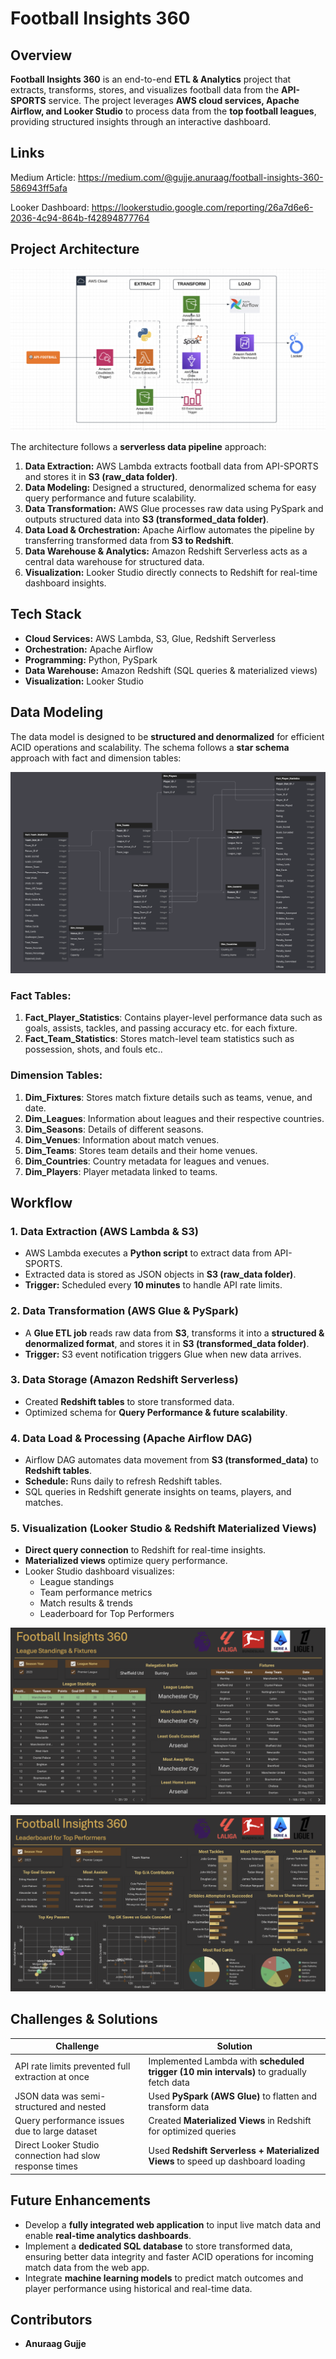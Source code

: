 # Football Insights 360

## Overview
**Football Insights 360** is an end-to-end **ETL & Analytics** project that extracts, transforms, stores, and visualizes football data from the **API-SPORTS** service. The project leverages **AWS cloud services, Apache Airflow, and Looker Studio** to process data from the **top football leagues**, providing structured insights through an interactive dashboard.

## Links
Medium Article: https://medium.com/@gujje.anuraag/football-insights-360-586943ff5afa

Looker Dashboard: https://lookerstudio.google.com/reporting/26a7d6e6-2036-4c94-864b-f42894877764

## Project Architecture
![Architecture Diagram](Project_Architechture.png)

The architecture follows a **serverless data pipeline** approach:

1. **Data Extraction:** AWS Lambda extracts football data from API-SPORTS and stores it in **S3 (raw_data folder)**.
2. **Data Modeling:** Designed a structured, denormalized schema for easy query performance and future scalability.
3. **Data Transformation:** AWS Glue processes raw data using PySpark and outputs structured data into **S3 (transformed_data folder)**.
4. **Data Load & Orchestration:** Apache Airflow automates the pipeline by transferring transformed data from **S3 to Redshift**.
5. **Data Warehouse & Analytics:** Amazon Redshift Serverless acts as a central data warehouse for structured data.
6. **Visualization:** Looker Studio directly connects to Redshift for real-time dashboard insights.

## Tech Stack
- **Cloud Services:** AWS Lambda, S3, Glue, Redshift Serverless
- **Orchestration:** Apache Airflow
- **Programming:** Python, PySpark
- **Data Warehouse:** Amazon Redshift (SQL queries & materialized views)
- **Visualization:** Looker Studio

## Data Modeling
The data model is designed to be **structured and denormalized** for efficient ACID operations and scalability. The schema follows a **star schema** approach with fact and dimension tables:

![Data Model Diagram](Data_Model.png)

### **Fact Tables:**
1. **Fact_Player_Statistics**: Contains player-level performance data such as goals, assists, tackles, and passing accuracy etc. for each fixture.
2. **Fact_Team_Statistics**: Stores match-level team statistics such as possession, shots, and fouls etc..

### **Dimension Tables:**
1. **Dim_Fixtures**: Stores match fixture details such as teams, venue, and date.
2. **Dim_Leagues**: Information about leagues and their respective countries.
3. **Dim_Seasons**: Details of different seasons.
4. **Dim_Venues**: Information about match venues.
5. **Dim_Teams**: Stores team details and their home venues.
6. **Dim_Countries**: Country metadata for leagues and venues.
7. **Dim_Players**: Player metadata linked to teams.

## Workflow
### **1. Data Extraction (AWS Lambda & S3)**
- AWS Lambda executes a **Python script** to extract data from API-SPORTS.
- Extracted data is stored as JSON objects in **S3 (raw_data folder)**.
- **Trigger:** Scheduled every **10 minutes** to handle API rate limits.

### **2. Data Transformation (AWS Glue & PySpark)**
- A **Glue ETL job** reads raw data from **S3**, transforms it into a **structured & denormalized format**, and stores it in **S3 (transformed_data folder)**.
- **Trigger:** S3 event notification triggers Glue when new data arrives.

### **3. Data Storage (Amazon Redshift Serverless)**
- Created **Redshift tables** to store transformed data.
- Optimized schema for **Query Performance & future scalability**.

### **4. Data Load & Processing (Apache Airflow DAG)**
- Airflow DAG automates data movement from **S3 (transformed_data)** to **Redshift tables**.
- **Schedule:** Runs daily to refresh Redshift tables.
- SQL queries in Redshift generate insights on teams, players, and matches.

### **5. Visualization (Looker Studio & Redshift Materialized Views)**
- **Direct query connection** to Redshift for real-time insights.
- **Materialized views** optimize query performance.
- Looker Studio dashboard visualizes:
  - League standings
  - Team performance metrics
  - Match results & trends
  - Leaderboard for Top Performers

![Dashboard Page1](Dashboard_Page1.png)

![Dashboard Page2](Dashboard_Page2.png)

## Challenges & Solutions
| Challenge | Solution |
|-----------|----------|
| API rate limits prevented full extraction at once | Implemented Lambda with **scheduled trigger (10 min intervals)** to gradually fetch data |
| JSON data was semi-structured and nested | Used **PySpark (AWS Glue)** to flatten and transform data |
| Query performance issues due to large dataset | Created **Materialized Views** in Redshift for optimized queries |
| Direct Looker Studio connection had slow response times | Used **Redshift Serverless + Materialized Views** to speed up dashboard loading |

## Future Enhancements
- Develop a **fully integrated web application** to input live match data and enable **real-time analytics dashboards**.
- Implement a **dedicated SQL database** to store transformed data, ensuring better data integrity and faster ACID operations for incoming match data from the web app.
- Integrate **machine learning models** to predict match outcomes and player performance using historical and real-time data.

## Contributors
- **Anuraag Gujje**


